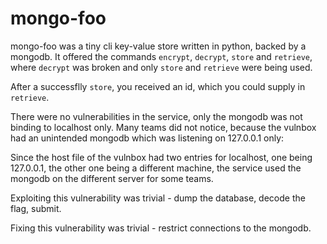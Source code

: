# mongo-foo

mongo-foo was a tiny cli key-value store written in python, backed by a mongodb.
It offered the commands `encrypt`, `decrypt`, `store` and `retrieve`, where `decrypt` was broken and only `store` and `retrieve` were being used.

After a successflly `store`, you received an id, which you could supply in `retrieve`.

There were no vulnerabilities in the service, only the mongodb was not binding to localhost only. Many teams did not notice, because the vulnbox had an unintended mongodb which was listening on 127.0.0.1 only:

Since the host file of the vulnbox had two entries for localhost, one being 127.0.0.1, the other one being a different machine, the service used the mongodb on the different server for some teams.

Exploiting this vulnerability was trivial - dump the database, decode the flag, submit.

Fixing this vulnerability was trivial - restrict connections to the mongodb.
